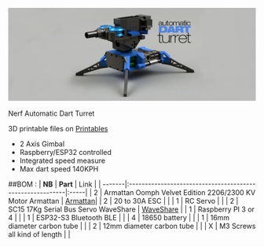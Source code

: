 ![Dart Turret](https://github.com/Tops76/Dart-Turret/blob/main/assets/Dart_Turret_github.jpg)

Nerf Automatic Dart Turret

3D printable files on  [Printables](https://www.printables.com/model/338574-nerf-dart-turret-brushless-wifi-wip)

* 2 Axis Gimbal
* Raspberry/ESP32 controlled
* Integrated speed measure
* Max dart speed 140KPH

##BOM :
| __NB__ | __Part__                                                  | Link |
| -------|:----------------------------------------------------------|:-----|
| 2      | Armattan Oomph Velvet Edition 2206/2300 KV Motor	Armattan | [Armattan](https://armattanquads.com/armattan-oomph-velvet-edition-2206-2300-kv-motor/)|
| 2      | 20 to 30A ESC                                             |      |
| 1      | RC Servo                                                  |      |
| 2      | SC15 17Kg Serial Bus Servo	WaveShare                      | [WaveShare](https://www.waveshare.com/sc15-servo.htm)     |
| 1      | Raspberry PI 3 or 4                                       |      |
| 1      | ESP32-S3 Bluetooth BLE                                    |      |
| 4      | 18650 battery                                             |      |
| 1      | 16mm diameter carbon tube                                 |      |
| 2      | 12mm diameter carbon tube                                 |      |
| X      | M3 Screws all kind of length                              |      |
